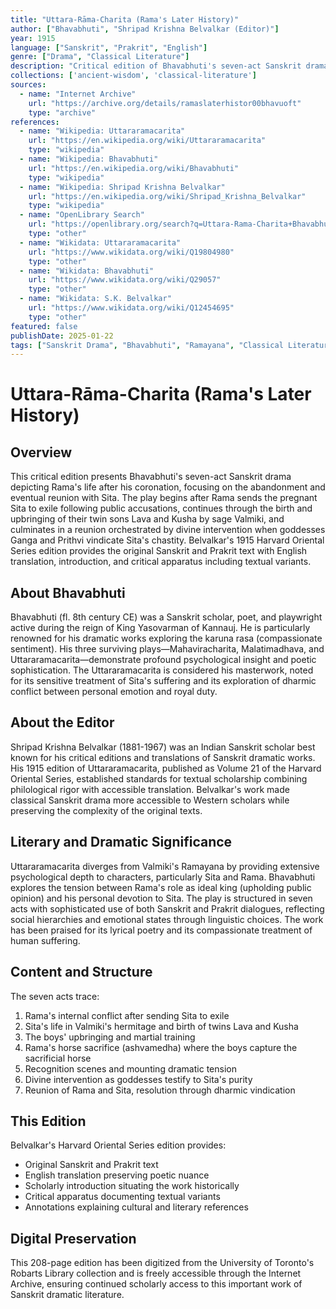 ```yaml
---
title: "Uttara-Rāma-Charita (Rama's Later History)"
author: ["Bhavabhuti", "Shripad Krishna Belvalkar (Editor)"]
year: 1915
language: ["Sanskrit", "Prakrit", "English"]
genre: ["Drama", "Classical Literature"]
description: "Critical edition of Bhavabhuti's seven-act Sanskrit drama depicting Rama's life after his coronation, focusing on Sita's abandonment and eventual reunion. Belvalkar's 1915 Harvard Oriental Series edition provides original Sanskrit and Prakrit text with English translation and critical apparatus."
collections: ['ancient-wisdom', 'classical-literature']
sources:
  - name: "Internet Archive"
    url: "https://archive.org/details/ramaslaterhistor00bhavuoft"
    type: "archive"
references:
  - name: "Wikipedia: Uttararamacarita"
    url: "https://en.wikipedia.org/wiki/Uttararamacarita"
    type: "wikipedia"
  - name: "Wikipedia: Bhavabhuti"
    url: "https://en.wikipedia.org/wiki/Bhavabhuti"
    type: "wikipedia"
  - name: "Wikipedia: Shripad Krishna Belvalkar"
    url: "https://en.wikipedia.org/wiki/Shripad_Krishna_Belvalkar"
    type: "wikipedia"
  - name: "OpenLibrary Search"
    url: "https://openlibrary.org/search?q=Uttara-Rama-Charita+Bhavabhuti"
    type: "other"
  - name: "Wikidata: Uttararamacarita"
    url: "https://www.wikidata.org/wiki/Q19804980"
    type: "other"
  - name: "Wikidata: Bhavabhuti"
    url: "https://www.wikidata.org/wiki/Q29057"
    type: "other"
  - name: "Wikidata: S.K. Belvalkar"
    url: "https://www.wikidata.org/wiki/Q12454695"
    type: "other"
featured: false
publishDate: 2025-01-22
tags: ["Sanskrit Drama", "Bhavabhuti", "Ramayana", "Classical Literature", "Harvard Oriental Series", "8th Century", "Sita", "Rama", "Critical Edition", "Sanskrit Studies"]
---
```


# Uttara-Rāma-Charita (Rama's Later History)

## Overview

This critical edition presents Bhavabhuti's seven-act Sanskrit drama depicting Rama's life after his coronation, focusing on the abandonment and eventual reunion with Sita. The play begins after Rama sends the pregnant Sita to exile following public accusations, continues through the birth and upbringing of their twin sons Lava and Kusha by sage Valmiki, and culminates in a reunion orchestrated by divine intervention when goddesses Ganga and Prithvi vindicate Sita's chastity. Belvalkar's 1915 Harvard Oriental Series edition provides the original Sanskrit and Prakrit text with English translation, introduction, and critical apparatus including textual variants.

## About Bhavabhuti

Bhavabhuti (fl. 8th century CE) was a Sanskrit scholar, poet, and playwright active during the reign of King Yasovarman of Kannauj. He is particularly renowned for his dramatic works exploring the karuna rasa (compassionate sentiment). His three surviving plays—Mahaviracharita, Malatimadhava, and Uttararamacarita—demonstrate profound psychological insight and poetic sophistication. The Uttararamacarita is considered his masterwork, noted for its sensitive treatment of Sita's suffering and its exploration of dharmic conflict between personal emotion and royal duty.

## About the Editor

Shripad Krishna Belvalkar (1881-1967) was an Indian Sanskrit scholar best known for his critical editions and translations of Sanskrit dramatic works. His 1915 edition of Uttararamacarita, published as Volume 21 of the Harvard Oriental Series, established standards for textual scholarship combining philological rigor with accessible translation. Belvalkar's work made classical Sanskrit drama more accessible to Western scholars while preserving the complexity of the original texts.

## Literary and Dramatic Significance

Uttararamacarita diverges from Valmiki's Ramayana by providing extensive psychological depth to characters, particularly Sita and Rama. Bhavabhuti explores the tension between Rama's role as ideal king (upholding public opinion) and his personal devotion to Sita. The play is structured in seven acts with sophisticated use of both Sanskrit and Prakrit dialogues, reflecting social hierarchies and emotional states through linguistic choices. The work has been praised for its lyrical poetry and its compassionate treatment of human suffering.

## Content and Structure

The seven acts trace:
1. Rama's internal conflict after sending Sita to exile
2. Sita's life in Valmiki's hermitage and birth of twins Lava and Kusha
3. The boys' upbringing and martial training
4. Rama's horse sacrifice (ashvamedha) where the boys capture the sacrificial horse
5. Recognition scenes and mounting dramatic tension
6. Divine intervention as goddesses testify to Sita's purity
7. Reunion of Rama and Sita, resolution through dharmic vindication

## This Edition

Belvalkar's Harvard Oriental Series edition provides:
- Original Sanskrit and Prakrit text
- English translation preserving poetic nuance
- Scholarly introduction situating the work historically
- Critical apparatus documenting textual variants
- Annotations explaining cultural and literary references

## Digital Preservation

This 208-page edition has been digitized from the University of Toronto's Robarts Library collection and is freely accessible through the Internet Archive, ensuring continued scholarly access to this important work of Sanskrit dramatic literature.
